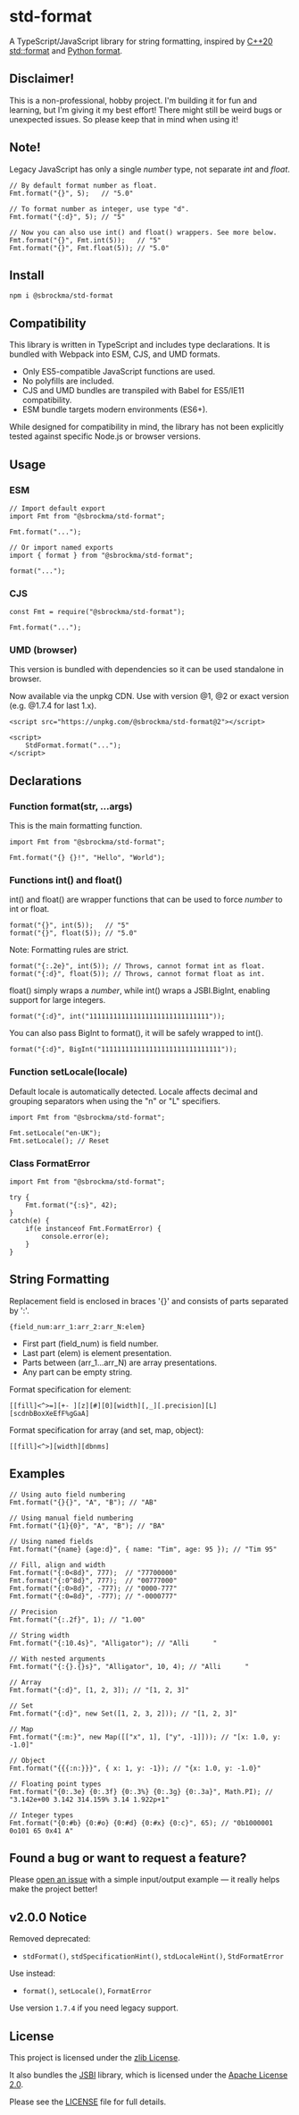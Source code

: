 # std-format

A TypeScript/JavaScript library for string formatting, inspired by
[C++20 std::format](https://en.cppreference.com/w/cpp/utility/format/spec) and
[Python format](https://docs.python.org/3/library/string.html#formatspec).

## Disclaimer!

This is a non-professional, hobby project. 
I'm building it for fun and learning, but I'm giving it my best effort! 
There might still be weird bugs or unexpected issues.
So please keep that in mind when using it!

## Note!

Legacy JavaScript has only a single *number* type, not separate *int* and *float*.

    // By default format number as float.
    Fmt.format("{}", 5);   // "5.0"

    // To format number as integer, use type "d".
    Fmt.format("{:d}", 5); // "5"

    // Now you can also use int() and float() wrappers. See more below.
    Fmt.format("{}", Fmt.int(5));   // "5"
    Fmt.format("{}", Fmt.float(5)); // "5.0"

## Install

    npm i @sbrockma/std-format

## Compatibility

This library is written in TypeScript and includes type declarations.
It is bundled with Webpack into ESM, CJS, and UMD formats.

* Only ES5-compatible JavaScript functions are used.
* No polyfills are included.
* CJS and UMD bundles are transpiled with Babel for ES5/IE11 compatibility.
* ESM bundle targets modern environments (ES6+).

While designed for compatibility in mind, the library has not been explicitly
tested against specific Node.js or browser versions.

## Usage

### ESM
    // Import default export
    import Fmt from "@sbrockma/std-format";

    Fmt.format("...");

    // Or import named exports
    import { format } from "@sbrockma/std-format";

    format("...");

### CJS
    const Fmt = require("@sbrockma/std-format");
    
    Fmt.format("...");

### UMD (browser)
This version is bundled with dependencies so it can be used standalone in browser.

Now available via the unpkg CDN. Use with version @1, @2 or exact version (e.g. @1.7.4 for last 1.x).

    <script src="https://unpkg.com/@sbrockma/std-format@2"></script>
    
    <script>
        StdFormat.format("...");
    </script>

## Declarations

### Function format(str, ...args)

This is the main formatting function.

    import Fmt from "@sbrockma/std-format";

    Fmt.format("{} {}!", "Hello", "World");

### Functions int() and float()

int() and float() are wrapper functions that can be used to force *number* to int or float.

    format("{}", int(5));   // "5"
    format("{}", float(5)); // "5.0"

Note: Formatting rules are strict.

    format("{:.2e}", int(5)); // Throws, cannot format int as float.
    format("{:d}", float(5)); // Throws, cannot format float as int.

float() simply wraps a *number*, while int() wraps a JSBI.BigInt, enabling support for large integers.

    format("{:d}", int("111111111111111111111111111111"));

You can also pass BigInt to format(), it will be safely wrapped to int().

    format("{:d}", BigInt("111111111111111111111111111111"));


### Function setLocale(locale)

Default locale is automatically detected.
Locale affects decimal and grouping separators when using the "n" or "L" specifiers.

    import Fmt from "@sbrockma/std-format";
    
    Fmt.setLocale("en-UK");
    Fmt.setLocale(); // Reset

### Class FormatError

    import Fmt from "@sbrockma/std-format";

    try {
        Fmt.format("{:s}", 42);
    } 
    catch(e) {
        if(e instanceof Fmt.FormatError) {
            console.error(e);
        }
    }

## String Formatting

Replacement field is enclosed in braces '{}' and consists of parts separated by ':'.

    {field_num:arr_1:arr_2:arr_N:elem}

- First part (field_num) is field number.
- Last part (elem) is element presentation.
- Parts between (arr_1...arr_N) are array presentations.
- Any part can be empty string.

Format specification for element:

    [[fill]<^>=][+- ][z][#][0][width][,_][.precision][L][scdnbBoxXeEfF%gGaA]

Format specification for array (and set, map, object):

    [[fill]<^>][width][dbnms]

## Examples

    // Using auto field numbering
    Fmt.format("{}{}", "A", "B"); // "AB"
    
    // Using manual field numbering
    Fmt.format("{1}{0}", "A", "B"); // "BA"

    // Using named fields
    Fmt.format("{name} {age:d}", { name: "Tim", age: 95 }); // "Tim 95"

    // Fill, align and width
    Fmt.format("{:0<8d}", 777);  // "77700000"
    Fmt.format("{:0^8d}", 777);  // "00777000"
    Fmt.format("{:0>8d}", -777); // "0000-777"
    Fmt.format("{:0=8d}", -777); // "-0000777"

    // Precision
    Fmt.format("{:.2f}", 1); // "1.00"

    // String width
    Fmt.format("{:10.4s}", "Alligator"); // "Alli      "

    // With nested arguments
    Fmt.format("{:{}.{}s}", "Alligator", 10, 4); // "Alli      "

    // Array
    Fmt.format("{:d}", [1, 2, 3]); // "[1, 2, 3]"

    // Set
    Fmt.format("{:d}", new Set([1, 2, 3, 2])); // "[1, 2, 3]"

    // Map
    Fmt.format("{:m:}", new Map([["x", 1], ["y", -1]])); // "[x: 1.0, y: -1.0]"

    // Object
    Fmt.format("{{{:n:}}}", { x: 1, y: -1}); // "{x: 1.0, y: -1.0}"

    // Floating point types
    Fmt.format("{0:.3e} {0:.3f} {0:.3%} {0:.3g} {0:.3a}", Math.PI); // "3.142e+00 3.142 314.159% 3.14 1.922p+1"

    // Integer types
    Fmt.format("{0:#b} {0:#o} {0:#d} {0:#x} {0:c}", 65); // "0b1000001 0o101 65 0x41 A"

## Found a bug or want to request a feature?

Please [open an issue](https://github.com/sbrockma/std-format/issues) with a simple
input/output example — it really helps make the project better!

## v2.0.0 Notice

Removed deprecated:
- `stdFormat()`, `stdSpecificationHint()`, `stdLocaleHint()`, `StdFormatError`

Use instead:
- `format()`, `setLocale()`, `FormatError`

Use version `1.7.4` if you need legacy support.

## License

This project is licensed under the [zlib License](./LICENSE).

It also bundles the [JSBI](https://github.com/GoogleChromeLabs/jsbi) library,
which is licensed under the [Apache License 2.0](https://www.apache.org/licenses/LICENSE-2.0).

Please see the [LICENSE](./LICENSE) file for full details.
